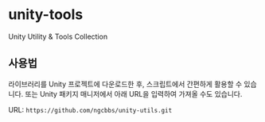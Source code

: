 # unity-tools
Unity Utility & Tools Collection

## 사용법
라이브러리를 Unity 프로젝트에 다운로드한 후, 스크립트에서 간편하게 활용할 수 있습니다. 또는 Unity 패키지 매니저에서 아래 URL을 입력하여 가져올 수도 있습니다. 

URL: `https://github.com/ngcbbs/unity-utils.git`
